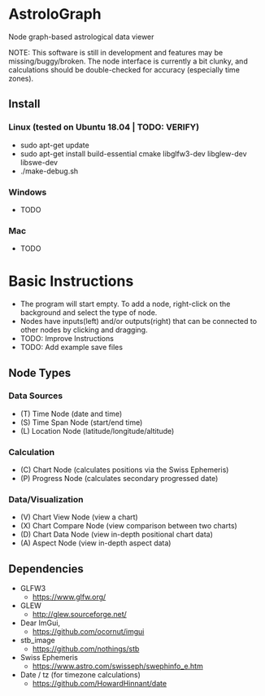 # AstroloGraph
Node graph-based astrological data viewer

NOTE: This software is still in development and features may be missing/buggy/broken. The node interface is currently a bit clunky, and calculations should be double-checked for accuracy (especially time zones).

## Install
### Linux (tested on Ubuntu 18.04 | TODO: VERIFY)
* sudo apt-get update
* sudo apt-get install build-essential cmake libglfw3-dev libglew-dev libswe-dev
* ./make-debug.sh

### Windows
* TODO

### Mac
* TODO

# Basic Instructions
* The program will start empty. To add a node, right-click on the background and select the type of node.
* Nodes have inputs(left) and/or outputs(right) that can be connected to other nodes by clicking and dragging.
* TODO: Improve Instructions
* TODO: Add example save files

## Node Types

### Data Sources
* (T) Time Node (date and time)
* (S) Time Span Node (start/end time)
* (L) Location Node (latitude/longitude/altitude)
### Calculation
* (C) Chart Node (calculates positions via the Swiss Ephemeris)
* (P) Progress Node (calculates secondary progressed date)
### Data/Visualization
* (V) Chart View Node (view a chart)
* (X) Chart Compare Node (view comparison between two charts)
* (D) Chart Data Node (view in-depth positional chart data)
* (A) Aspect Node (view in-depth aspect data)


## Dependencies
* GLFW3
  * https://www.glfw.org/
* GLEW
  * http://glew.sourceforge.net/
* Dear ImGui,
  * https://github.com/ocornut/imgui
* stb_image
  * https://github.com/nothings/stb
* Swiss Ephemeris
  * https://www.astro.com/swisseph/swephinfo_e.htm
* Date / tz (for timezone calculations)
  * https://github.com/HowardHinnant/date
  
